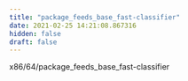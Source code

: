 ```yaml
---
title: "package_feeds_base_fast-classifier"
date: 2021-02-25 14:21:08.867316
hidden: false
draft: false
---
```


x86/64/package_feeds_base_fast-classifier

